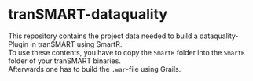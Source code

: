 # tranSMART-dataquality

This repository contains the project data needed to build a dataquality-Plugin in tranSMART using SmartR.  
To use these contents, you have to copy the `SmartR` folder into the `SmartR` folder of your tranSMART binaries.  
Afterwards one has to build the `.war`-file using Grails.
